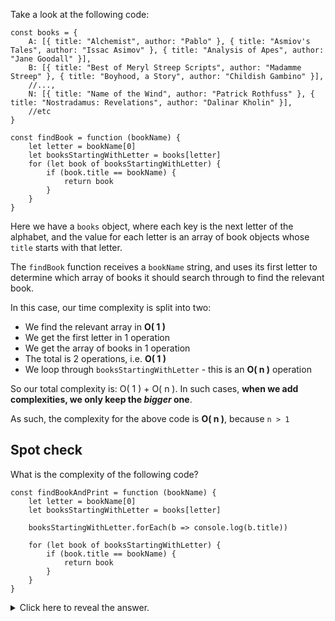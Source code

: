 
Take a look at the following code:

```
const books = {
    A: [{ title: "Alchemist", author: "Pablo" }, { title: "Asmiov's Tales", author: "Issac Asimov" }, { title: "Analysis of Apes", author: "Jane Goodall" }],
    B: [{ title: "Best of Meryl Streep Scripts", author: "Madamme Streep" }, { title: "Boyhood, a Story", author: "Childish Gambino" }],
    //...,
    N: [{ title: "Name of the Wind", author: "Patrick Rothfuss" }, { title: "Nostradamus: Revelations", author: "Dalinar Kholin" }],
    //etc
}

const findBook = function (bookName) {
    let letter = bookName[0]
    let booksStartingWithLetter = books[letter]
    for (let book of booksStartingWithLetter) {
        if (book.title == bookName) {
            return book
        }
    }
}
```

  

Here we have a `books` object, where each key is the next letter of the alphabet, and the value for each letter is an array of book objects whose `title` starts with that letter.

  

The `findBook` function receives a `bookName` string, and uses its first letter to determine which array of books it should search through to find the relevant book.

  

In this case, our time complexity is split into two:

-   We find the relevant array in **O( 1 )**
-   We get the first letter in 1 operation
-   We get the array of books in 1 operation
-   The total is 2 operations, i.e. **O( 1 )**
-   We loop through `booksStartingWithLetter` - this is an **O( n )** operation

  

So our total complexity is: O( 1 ) + O( n ). In such cases, **when we add complexities, we only keep the _bigger_ one**.

  

As such, the complexity for the above code is **O( n )**, because `n > 1`


## Spot check
What is the complexity of the following code?
```
const findBookAndPrint = function (bookName) {
    let letter = bookName[0]
    let booksStartingWithLetter = books[letter]

    booksStartingWithLetter.forEach(b => console.log(b.title))

    for (let book of booksStartingWithLetter) {
        if (book.title == bookName) {
            return book
        }
    }
}
```
<details><summary>
  Click here to reveal the answer.
</summary>
Technically, it's **O( 2n )**:

1.  Printing all the books is **O( n )** - yes, the `forEach` method by definition is **O( n )**
2.  Finding the correct book, again, is still **O( n )**

The sum of **n** and **n** is **2n**

  

But, of course, we ignore constants, so the complexity of the above is still **O( n )**.
</details>